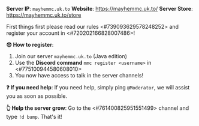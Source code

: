 **Server IP**: `mayhemmc.uk.to`
**Website**: https://mayhemmc.uk.to/
**Server Store**: https://mayhemmc.uk.to/store

First things first please read our rules <#739093629578248252> and register your account in <#720202166828007486>!

**😎 How to register**:
1. Join our server `mayhemmc.uk.to` (Java edition)
2. Use the **Discord command** `mmc register <username>` in <#775100944580608010>
3. You now have access to talk in the server channels!

**❓ If you need help**:
If you need help, simply ping `@Moderator`, we will assist you as soon as possible.

**👆 Help the server grow**:
Go to the <#761400825951551499> channel and type `!d bump`. That's it!
